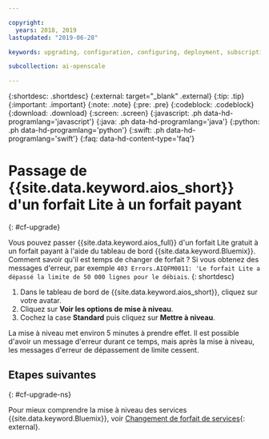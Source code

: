 ```yaml
---

copyright:
  years: 2018, 2019
lastupdated: "2019-06-28"

keywords: upgrading, configuration, configuring, deployment, subscription, service plans, plans

subcollection: ai-openscale

---
```


{:shortdesc: .shortdesc}
{:external: target="_blank" .external}
{:tip: .tip}
{:important: .important}
{:note: .note}
{:pre: .pre}
{:codeblock: .codeblock}
{:download: .download}
{:screen: .screen}
{:javascript: .ph data-hd-programlang='javascript'}
{:java: .ph data-hd-programlang='java'}
{:python: .ph data-hd-programlang='python'}
{:swift: .ph data-hd-programlang='swift'}
{:faq: data-hd-content-type='faq'}

# Passage de {{site.data.keyword.aios_short}} d'un forfait Lite à un forfait payant
{: #cf-upgrade}

Vous pouvez passer {{site.data.keyword.aios_full}} d'un forfait Lite gratuit à un forfait payant
à l'aide du tableau de bord {{site.data.keyword.Bluemix}}.
Comment savoir qu'il est temps de changer de forfait ?
Si vous obtenez des messages d'erreur, par exemple `403 Errors.AIQFM0011: 'Le forfait Lite a dépassé la limite de 50 000 lignes pour le débiais`.
{: shortdesc}

1. Dans le tableau de bord de {{site.data.keyword.aios_short}}, cliquez sur votre avatar.
2. Cliquez sur **Voir les options de mise à niveau**.
4. Cochez la case **Standard** puis cliquez sur **Mettre à niveau**.

La mise à niveau met environ 5 minutes à prendre effet.
Il est possible d'avoir un message d'erreur durant ce temps, mais après la mise à niveau, les messages d'erreur de dépassement de limite cessent.

## Etapes suivantes
{: #cf-upgrade-ns}

Pour mieux comprendre la mise à niveau des services {{site.data.keyword.Bluemix}}, voir
[Changement de forfait de services](/docs/resources?topic=resources-changing){: external}.
